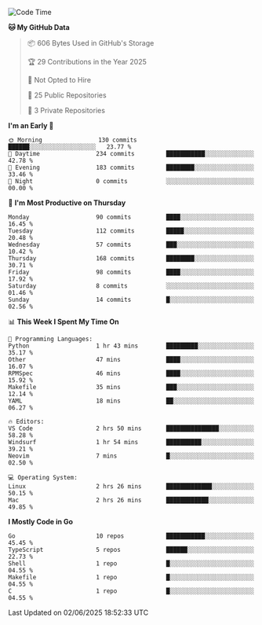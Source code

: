 <!--START_SECTION:waka-->
![Code Time](http://img.shields.io/badge/Code%20Time-1%2C254%20hrs%2027%20mins-blue)

**🐱 My GitHub Data** 

> 📦 606 Bytes Used in GitHub's Storage 
 > 
> 🏆 29 Contributions in the Year 2025
 > 
> 🚫 Not Opted to Hire
 > 
> 📜 25 Public Repositories 
 > 
> 🔑 3 Private Repositories 
 > 
**I'm an Early 🐤** 

```text
🌞 Morning                130 commits         ██████░░░░░░░░░░░░░░░░░░░   23.77 % 
🌆 Daytime                234 commits         ███████████░░░░░░░░░░░░░░   42.78 % 
🌃 Evening                183 commits         ████████░░░░░░░░░░░░░░░░░   33.46 % 
🌙 Night                  0 commits           ░░░░░░░░░░░░░░░░░░░░░░░░░   00.00 % 
```
📅 **I'm Most Productive on Thursday** 

```text
Monday                   90 commits          ████░░░░░░░░░░░░░░░░░░░░░   16.45 % 
Tuesday                  112 commits         █████░░░░░░░░░░░░░░░░░░░░   20.48 % 
Wednesday                57 commits          ███░░░░░░░░░░░░░░░░░░░░░░   10.42 % 
Thursday                 168 commits         ████████░░░░░░░░░░░░░░░░░   30.71 % 
Friday                   98 commits          ████░░░░░░░░░░░░░░░░░░░░░   17.92 % 
Saturday                 8 commits           ░░░░░░░░░░░░░░░░░░░░░░░░░   01.46 % 
Sunday                   14 commits          █░░░░░░░░░░░░░░░░░░░░░░░░   02.56 % 
```


📊 **This Week I Spent My Time On** 

```text
💬 Programming Languages: 
Python                   1 hr 43 mins        █████████░░░░░░░░░░░░░░░░   35.17 % 
Other                    47 mins             ████░░░░░░░░░░░░░░░░░░░░░   16.07 % 
RPMSpec                  46 mins             ████░░░░░░░░░░░░░░░░░░░░░   15.92 % 
Makefile                 35 mins             ███░░░░░░░░░░░░░░░░░░░░░░   12.14 % 
YAML                     18 mins             ██░░░░░░░░░░░░░░░░░░░░░░░   06.27 % 

🔥 Editors: 
VS Code                  2 hrs 50 mins       ███████████████░░░░░░░░░░   58.28 % 
Windsurf                 1 hr 54 mins        ██████████░░░░░░░░░░░░░░░   39.21 % 
Neovim                   7 mins              █░░░░░░░░░░░░░░░░░░░░░░░░   02.50 % 

💻 Operating System: 
Linux                    2 hrs 26 mins       █████████████░░░░░░░░░░░░   50.15 % 
Mac                      2 hrs 26 mins       ████████████░░░░░░░░░░░░░   49.85 % 
```

**I Mostly Code in Go** 

```text
Go                       10 repos            ███████████░░░░░░░░░░░░░░   45.45 % 
TypeScript               5 repos             ██████░░░░░░░░░░░░░░░░░░░   22.73 % 
Shell                    1 repo              █░░░░░░░░░░░░░░░░░░░░░░░░   04.55 % 
Makefile                 1 repo              █░░░░░░░░░░░░░░░░░░░░░░░░   04.55 % 
C                        1 repo              █░░░░░░░░░░░░░░░░░░░░░░░░   04.55 % 
```




 Last Updated on 02/06/2025 18:52:33 UTC
<!--END_SECTION:waka-->
